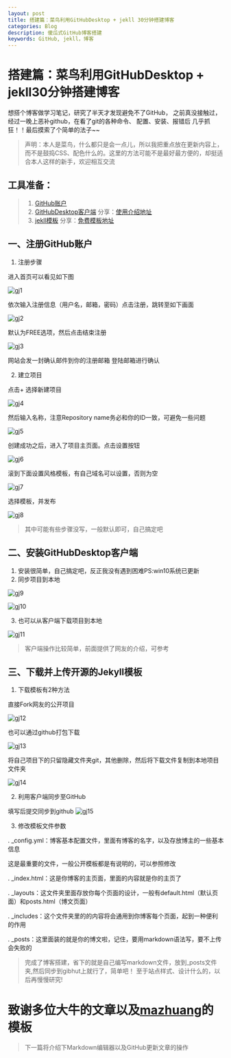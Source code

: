 ```yaml
---
layout: post
title: 搭建篇：菜鸟利用GitHubDesktop + jekll 30分钟搭建博客
categories: Blog
description: 傻瓜式GitHub博客搭建
keywords: GitHub, jekll，博客
---
```


# 搭建篇：菜鸟利用GitHubDesktop + jekll30分钟搭建博客 #

想搭个博客做学习笔记，研究了半天才发现避免不了GitHub，
之前真没接触过，经过一晚上恶补github，在看了git的各种命令、
配置、安装、报错后 几乎抓狂！！最后摸索了个简单的法子~~

> 声明：本人是菜鸟，什么都只是会一点儿，所以我把重点放在更新内容上，而不是鼓捣CSS、配色什么的。这里的方法可能不是最好最方便的，却挺适合本人这样的新手，欢迎相互交流

## 工具准备： ##
> 1. [GitHub账户](https://github.com)
> 2. [GitHubDesktop客户端](https://desktop.github.com/)
>分享：[使用介绍地址](http://blog.csdn.net/yuxin1100/article/details/52801878)
> 3. [jekll模板](https://github.com/mzlogin/mzlogin.github.io)
> 分享：[免费模板地址](http://jekyllthemes.org/)


## 一、注册GitHub账户 ##
1. 注册步骤

  进入首页可以看见如下图

  ![gj1](/images/blog/gj1.png)

  依次输入注册信息（用户名，邮箱，密码）点击注册，跳转至如下画面

  ![gj2](/images/blog/gj2.png)

  默认为FREE选项，然后点击结束注册

  ![gj3](/images/blog/gj3.png)

  网站会发一封确认邮件到你的注册邮箱 登陆邮箱进行确认

2. 建立项目

  点击+ 选择新建项目

  ![gj4](/images/blog/gj4.png)

  然后输入名称，注意Repository name务必和你的ID一致，可避免一些问题

  ![gj5](/images/blog/gj5.png)

  创建成功之后，进入了项目主页面。点击设置按钮

  ![gj6](/images/blog/gj6.png)

  滚到下面设置风格模板，有自己域名可以设置，否则为空

  ![gj7](/images/blog/gj7.png)

  选择模板，并发布

  ![gj8](/images/blog/gj8.png)
>其中可能有些步骤没写，一般默认即可，自己搞定吧



## 二、安装GitHubDesktop客户端 ##
1. 安装很简单，自己搞定吧，反正我没有遇到困难PS:win10系统已更新
2. 同步项目到本地

  ![gj9](/images/blog/gj9.png)

  ![gj10](/images/blog/gj10.png)

3. 也可以从客户端下载项目到本地

  ![gj11](/images/blog/gj11.png)
>客户端操作比较简单，前面提供了网友的介绍，可参考



## 三、下载并上传开源的Jekyll模板 ##
1. 下载模板有2种方法

  直接Fork网友的公开项目

  ![gj12](/images/blog/gj12.png)

  也可以通过github打包下载

  ![gj13](/images/blog/gj13.png)

  将自己项目下的只留隐藏文件夹git，其他删除，然后将下载文件复制到本地项目文件夹

  ![gj14](/images/blog/gj14.png)

2. 利用客户端同步至GitHub

  填写后提交同步到github
  ![gj15](/images/blog/gj15.png)

3. 修改模板文件参数

  . _config.yml：博客基本配置文件，里面有博客的名字，以及存放博主的一些基本信息

  这是最重要的文件，一般公开模板都是有说明的，可以参照修改

  .  _index.html：这是你博客的主页面，里面的内容就是你的主页了

  . _layouts：这文件夹里面存放你每个页面的设计，一般有default.html（默认页面）和posts.html（博文页面）

  . _includes：这个文件夹里的的内容将会通用到你博客每个页面，起到一种便利的作用

  . _posts：这里面装的就是你的博文啦，记住，要用markdown语法写，要不上传会失败的


>完成了博客搭建，省下的就是自己编写markdown文件，放到_posts文件夹,然后同步到gibhut上就行了，简单吧！
>至于站点样式、设计什么的，以后再慢慢研究!
# 致谢多位大牛的文章以及[mazhuang](http://mazhuang.org/)的模板 #


> 下一篇将介绍下Markdown编辑器以及GitHub更新文章的操作
